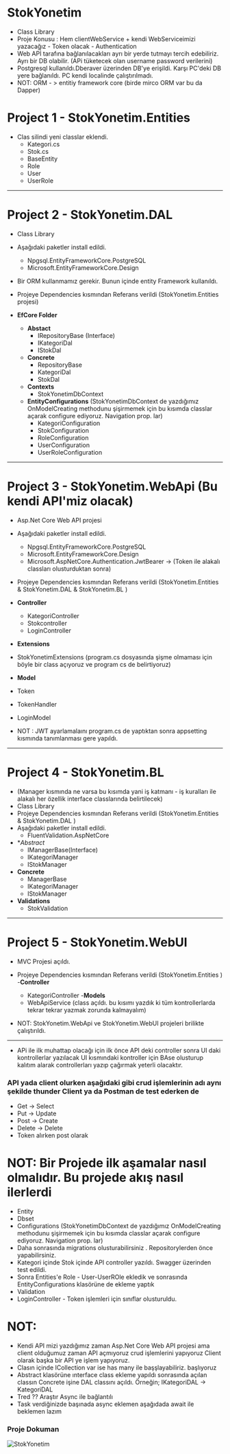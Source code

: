 # StokYonetim 
- Class Library 
- Proje Konusu : Hem clientWebService + kendi WebServiceimizi yazacağız - Token olacak - Authentication 
- Web APİ tarafına bağlanılacakları ayrı bir yerde tutmayı tercih edebiliriz. Ayrı bir DB olabilir. (APi tüketecek olan username password verilerini)
- Postgresql kullanıldı.Dberaver üzerinden DB'ye erişildi. Karşı PC'deki DB yere bağlanıldı. PC kendi localinde çalıştırılmadı.
- NOT: ORM - > entitiy framework core (birde mirco ORM var bu da Dapper)

# Project 1 - StokYonetim.Entities
- Clas silindi yeni classlar eklendi.
  - Kategori.cs
  - Stok.cs
  - BaseEntity
  - Role
  - User
  - UserRole
---------------------------------------------------  
# Project 2 - StokYonetim.DAL
- Class Library 
- Aşağıdaki paketler install edildi.
  - Npgsql.EntityFrameworkCore.PostgreSQL
  - Microsoft.EntityFrameworkCore.Design  
- Bir ORM kullanmamız gerekir. Bunun içinde entity Framework kullanıldı.
- Projeye Dependencies kısmından Referans verildi (StokYonetim.Entities projesi)

- **EfCore Folder**
  - **Abstact**
    - IRepositoryBase (Interface)
    - IKategoriDal
    - IStokDal
  - **Concrete**
    - RepositoryBase
    - KategoriDal
    - StokDal
  - **Contexts**
    - StokYonetimDbContext
  - **EntityConfigurations** (StokYonetimDbContext de yazdığımız OnModelCreating methodunu şişirmemek için bu kısımda classlar açarak configure ediyoruz. Navigation prop. lar)
    - KategoriConfiguration  
    - StokConfiguration
    - RoleConfiguration
    - UserConfiguration
    - UserRoleConfiguration
    
--------------------------------------------------- 

# Project 3 - StokYonetim.WebApi (Bu kendi API'miz olacak)
- Asp.Net Core Web API projesi
- Aşağıdaki paketler install edildi.
    - Npgsql.EntityFrameworkCore.PostgreSQL
    - Microsoft.EntityFrameworkCore.Design
    - Microsoft.AspNetCore.Authentication.JwtBearer  -> (Token ile alakalı classları olusturduktan sonra)
- Projeye Dependencies kısmından Referans verildi (StokYonetim.Entities & StokYonetim.DAL & StokYonetim.BL )

- **Controller**
  - KategoriController 
  - Stokcontroller
  - LoginController
- **Extensions**
- StokYonetimExtensions (program.cs dosyasında şişme olmaması için böyle bir class açıyoruz ve program cs de belirtiyoruz)
- **Model**
- Token
- TokenHandler
- LoginModel
- NOT : JWT ayarlamalaını program.cs de yaptıktan sonra appsetting kısmında tanımlanması gere yapıldı.
--------------------------------------------------- 

# Project 4 - StokYonetim.BL  
- (Manager kısmında ne varsa bu kısımda yani iş katmanı -  iş kuralları ile alakalı her özellik interface classlarında belirtilecek)
- Class Library 
- Projeye Dependencies kısmından Referans verildi (StokYonetim.Entities & StokYonetim.DAL )
- Aşağıdaki paketler install edildi.
  - FluentValidation.AspNetCore
- **Abstract*
  - IManagerBase(Interface)
  - IKategoriManager
  - IStokManager
- **Concrete**
  - ManagerBase
  - IKategoriManager
  - IStokManager
- **Validations**
  - StokValidation
--------------------------------------------------- 

# Project 5 - StokYonetim.WebUI
- MVC Projesi açıldı.
- Projeye Dependencies kısmından Referans verildi (StokYonetim.Entities )
-**Controller**
  - KategoriController
-**Models**
  - WebApiService (class açıldı. bu kısımı yazdık ki tüm kontrollerlarda tekrar tekrar yazmak zorunda kalmayalım)




- NOT: StokYonetim.WebApi ve StokYonetim.WebUI projeleri brilikte çalıştırıldı.
--------------------------------------------------- 
- APi ile ilk muhattap olacağı için ilk önce API deki controller sonra UI daki kontrollerlar yazılacak UI kısmındaki kontroller için BAse olusturup kalıtım alarak controllerları yazıp çağırmak yeterli olacaktır.

### API yada client olurken aşağıdaki gibi crud işlemlerinin adı aynı şekilde thunder Client ya da Postman de test ederken de
- Get -> Select
- Put -> Update
- Post -> Create
- Delete -> Delete
- Token alırken post olarak
    
 # NOT: Bir Projede ilk aşamalar nasıl olmalıdır. Bu projede akış nasıl ilerlerdi
- Entity
- Dbset
- Configurations (StokYonetimDbContext de yazdığımız OnModelCreating methodunu şişirmemek için bu kısımda classlar açarak configure ediyoruz. Navigation prop. lar)
- Daha sonrasında migrations olusturabilirsiniz . Repositorylerden önce yapabilirsiniz.
- Kategori içinde Stok içinde API controller yazıldı. Swagger üzerinden test edildi.
- Sonra Entities'e Role - User-UserROle ekledik ve sonrasında EntityConfigurations klasörüne de ekleme yaptık
- Validation 
- LoginController - Token işlemleri için sınıflar olusturuldu.

 # NOT:
- Kendi API mizi yazdığımız zaman Asp.Net Core Web API projesi ama client olduğumuz zaman API açmıyoruz crud işlemlerini yapıyoruz Client olarak başka bir API ye işlem yapıyoruz.
- Clasın içinde ICollection var ise has many ile başşlayabiliriz. başlıyoruz
- Abstract klasörüne ınterface class ekleme yapıldı sonrasında açılan classın Concrete işine DAL classını açıldı. Örneğin; IKategoriDAL -> KategoriDAL
- Tred ?? Araştır Async ile bağlantılı 
- Task verdiğinizde başınada async eklemen aşağıdada await ile beklemen lazım


### Proje Dokuman 
![StokYonetim](https://user-images.githubusercontent.com/101207897/212961739-27c86ca4-3371-473e-ae4c-950b9df9b5d4.png)


